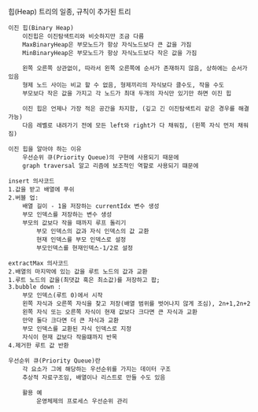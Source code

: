 힙(Heap)
    트리의 일종, 규칙이 추가된 트리

    이진 힙(Binary Heap)
        이진힙은 이진탐색트리와 비슷하지만 조금 다름
        MaxBinaryHeap은 부모노드가 항상 자식노드보다 큰 값을 가짐
        MinBinaryHeap은 부모노드가 항상 자식노드보다 작은 값을 가짐

        왼쪽 오른쪽 상관없이, 따라서 왼쪽 오른쪽에 순서가 존재하지 않음, 상하에는 순서가 있음
        형제 노드 사이는 비교 할 수 없음, 형제끼리의 자식보다 클수도, 작을 수도
        부모보다 작은 값을 가지고 각 노드가 최대 두개의 자식만 있기만 하면 이진 힙

        이진 힙은 언제나 가장 적은 공간을 차지함, (깊고 긴 이진탐색트리 같은 경우를 해결 가능)
        다음 레벨로 내려가기 전에 모든 left와 right가 다 채워짐, (왼쪽 자식 먼저 채워짐)

    이진 힙을 알아야 하는 이유
        우선순위 큐(Priority Queue)의 구현에 사용되기 때문에
        graph traversal 알고 리즘에 보조적인 역할로 사용되기 떄문에

    insert 의사코드
    1.값을 받고 배열에 푸쉬
    2.버블 업:
        배열 길이 - 1을 저장하는 currentIdx 변수 생성
        부모 인덱스를 저장하는 변수 생성
        부모의 값보다 작을 때까지 루프 돌리기
            부모 인덱스의 값과 자식 인덱스의 값 교환
            현재 인덱스를 부모 인덱스로 설정
            부모인덱스를 현재인덱스-1/2로 설정

    extractMax 의사코드
    2.배열의 마지막에 있는 값을 루트 노드의 값과 교환
    1.루트 노드의 값을(최댓값 혹은 최소값)를 저장하고 팝;
    3.bubble down :
        부모 인덱스(루트 0)에서 시작
        왼쪽 자식과 오른쪽 자식을 찾고 저장(배열 범위를 벗어나지 않게 조심), 2n+1,2n+2
        왼쪽 자식 또는 오른쪽 자식이 현재 값보다 크다면 큰 자식과 교환
        만약 둘다 크다면 더 큰 자식과 교환
        부모 인덱스를 교환된 자식 인덱스로 지정
        자식이 현재 값보다 작을떄까지 반목
    4.제거한 루트 값 반환

    우선순위 큐(Priority Queue)란
        각 요소가 그에 해당하는 우선순위를 가지는 데이터 구조
        추상적 자료구조임, 배열이나 리스트로 만들 수도 있음
        
        활용 예
            운영체제의 프로세스 우선순위 관리
